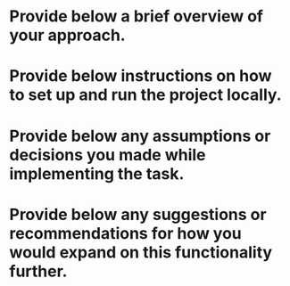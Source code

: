 # Provide below a brief overview of your approach.


# Provide below instructions on how to set up and run the project locally.


# Provide below any assumptions or decisions you made while implementing the task.


# Provide below any suggestions or recommendations for how you would expand on this functionality further. 